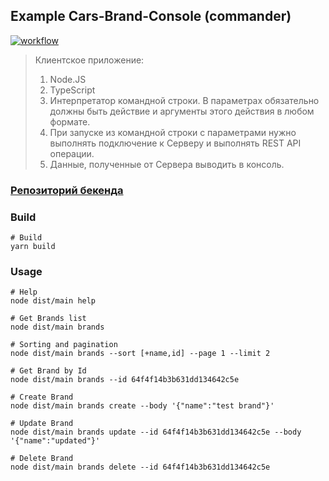 ## Example Cars-Brand-Console (commander)

[![workflow](https://github.com/mat-twg/example-cars-brands-console/actions/workflows/master.yaml/badge.svg)](https://github.com/mat-twg/example-cars-brands-console/actions/workflows/master.yaml?result=latest)

>Клиентское приложение:
>
>1. Node.JS
>2. TypeScript
>3. Интерпретатор командной строки. В параметрах обязательно должны быть действие и аргументы этого действия в любом
    формате.
>4. При запуске из командной строки с параметрами нужно выполнять подключение к Серверу и выполнять REST API операции.
>5. Данные, полученные от Сервера выводить в консоль.

### [Репозиторий бекенда](https://github.com/mat-twg/example-cars-brands)

### Build

```shell
# Build
yarn build
```

### Usage 

```shell
# Help
node dist/main help
```

```shell
# Get Brands list
node dist/main brands
```

```shell
# Sorting and pagination
node dist/main brands --sort [+name,id] --page 1 --limit 2
```

```shell
# Get Brand by Id
node dist/main brands --id 64f4f14b3b631dd134642c5e
```

```shell
# Create Brand
node dist/main brands create --body '{"name":"test brand"}'
```

```shell
# Update Brand
node dist/main brands update --id 64f4f14b3b631dd134642c5e --body '{"name":"updated"}'
```

```shell
# Delete Brand
node dist/main brands delete --id 64f4f14b3b631dd134642c5e
```
